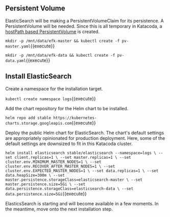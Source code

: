 ## Persistent Volume ##

ElasticSearch will be making a PersistentVolumeClaim for its persistence. A PersistentVolume will be needed. Since this is all temporary in Katacoda, a [hostPath based PersistentVolume](https://kubernetes.io/docs/tasks/configure-pod-container/configure-persistent-volume-storage/#create-a-persistentvolume) is created.

`mkdir -p /mnt/data/efk-master && kubectl create -f pv-master.yaml`{{execute}}

`mkdir -p /mnt/data/efk-data && kubectl create -f pv-data.yaml`{{execute}}

## Install ElasticSearch ##

Create a namespace for the installation target.

`kubectl create namespace logs`{{execute}}

Add the chart repository for the Helm chart to be installed.

`helm repo add stable https://kubernetes-charts.storage.googleapis.com`{{execute}}

Deploy the public Helm chart for ElasticSearch. The chart's default settings are appropriately opinionated for production deployment. Here, some of the default settings are downsized to fit in this Katacoda cluster.

`helm install elasticsearch stable/elasticsearch --namespace=logs \
--set client.replicas=1 \
--set master.replicas=1 \
--set cluster.env.MINIMUM_MASTER_NODES=1 \
--set cluster.env.RECOVER_AFTER_MASTER_NODES=1 \
--set cluster.env.EXPECTED_MASTER_NODES=1 \
--set data.replicas=1 \
--set data.heapSize=300m \
--set master.persistence.storageClass=elasticsearch-master \
--set master.persistence.size=5Gi \
--set data.persistence.storageClass=elasticsearch-data \
--set data.persistence.size=5Gi`{{execute}}

ElasticsSearch is starting and will become available in a few moments. In the meantime, move onto the next installation step.
